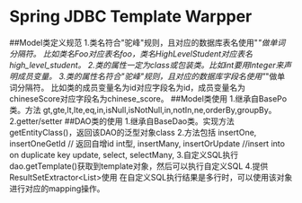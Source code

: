 # Spring JDBC Template Warpper
##Model类定义规范
    1.类名符合"驼峰"规则，且对应的数据库表名使用"_"做单词分隔符。
      比如类名Foo对应表名foo，类名HighLevelStudent对应表名high_level_student。
    2.类的属性一定为class或包装类。比如int要用Integer来声明成员变量。
    3.类的属性名符合"驼峰"规则，且对应的数据库字段名使用"_"做单词分隔符。
      比如类的成员变量名为id对应字段名为id，成员变量名为chineseScore对应字段名为chinese_score。
##Model类使用
    1.继承自BasePo类。方法
      gt,gte,lt,lte,eq,in,isNull,isNotNull,in,notIn,ne,orderBy,groupBy。
    2.getter/setter
##DAO类的使用
    1.继承自BaseDao类。实现方法getEntityClass()，返回该DAO的泛型对象class
    2.方法包括
      insertOne,
      insertOneGetId // 返回自增id int型,
      insertMany,
      insertOrUpdate //insert into on duplicate key update,
      select,
      selectMany,
    3.自定义SQL执行
      dao.getTemplate()获取到template对象，然后可以执行自定义SQL
    4.提供ResultSetExtractor<List<T>>使用
      在自定义SQL执行结果是多行时，可以使用该对象进行对应的mapping操作。
     
     
